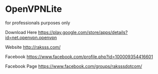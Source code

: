 # OpenVPNLite
for professionals purposes only

Download Here
https://play.google.com/store/apps/details?id=net.openvpn.openvpn

Website
http://raksss.com/

Facebook 
https://www.facebook.com/profile.php?id=100009354416601

Facebook Page
https://www.facebook.com/groups/raksssdotcom/
